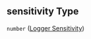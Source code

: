 ## sensitivity Type

`number` ([Logger Sensitivity](iea43_wra_data_model-properties-measurement-location-measurement-location-properties-measurement-point-measurement-point-properties-sensor-configuration-sensor-configuration-properties-logger-sensitivity.md))
